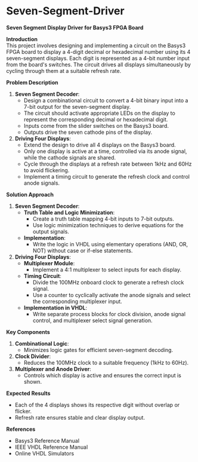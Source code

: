 # Seven-Segment-Driver
**Seven Segment Display Driver for Basys3 FPGA Board**

**Introduction**  
This project involves designing and implementing a circuit on the Basys3 FPGA board to display a 4-digit decimal or hexadecimal number using its 4 seven-segment displays. Each digit is represented as a 4-bit number input from the board's switches. The circuit drives all displays simultaneously by cycling through them at a suitable refresh rate.

**Problem Description**

1.  **Seven Segment Decoder**:
    -   Design a combinational circuit to convert a 4-bit binary input into a 7-bit output for the seven-segment display.
    -   The circuit should activate appropriate LEDs on the display to represent the corresponding decimal or hexadecimal digit.
    -   Inputs come from the slider switches on the Basys3 board.
    -   Outputs drive the seven cathode pins of the display.
2.  **Driving Four Displays**:
    -   Extend the design to drive all 4 displays on the Basys3 board.
    -   Only one display is active at a time, controlled via its anode signal, while the cathode signals are shared.
    -   Cycle through the displays at a refresh rate between 1kHz and 60Hz to avoid flickering.
    -   Implement a timing circuit to generate the refresh clock and control anode signals.

**Solution Approach**

1.  **Seven Segment Decoder**:
    -   **Truth Table and Logic Minimization**:
        -   Create a truth table mapping 4-bit inputs to 7-bit outputs.
        -   Use logic minimization techniques to derive equations for the output signals.
    -   **Implementation**:
        -   Write the logic in VHDL using elementary operations (AND, OR, NOT) without case or if-else statements.
2.  **Driving Four Displays**:
    -   **Multiplexer Module**:
        -   Implement a 4:1 multiplexer to select inputs for each display.
    -   **Timing Circuit**:
        -   Divide the 100MHz onboard clock to generate a refresh clock signal.
        -   Use a counter to cyclically activate the anode signals and select the corresponding multiplexer input.
    -   **Implementation in VHDL**:
        -   Write separate process blocks for clock division, anode signal control, and multiplexer select signal generation.

**Key Components**

1.  **Combinational Logic**:
    -   Minimizes logic gates for efficient seven-segment decoding.
2.  **Clock Divider**:
    -   Reduces the 100MHz clock to a suitable frequency (1kHz to 60Hz).
3.  **Multiplexer and Anode Driver**:
    -   Controls which display is active and ensures the correct input is shown.

**Expected Results**

-   Each of the 4 displays shows its respective digit without overlap or flicker.
-   Refresh rate ensures stable and clear display output.

**References**

-   Basys3 Reference Manual
-   IEEE VHDL Reference Manual
-   Online VHDL Simulators
